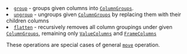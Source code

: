 <?xml version='1.0' encoding='UTF-8'?><topic xsi:noNamespaceSchemaLocation="https://resources.jetbrains.com/stardust/topic.v2.xsd" meta-keywords="" xmlns:xsi="http://www.w3.org/2001/XMLSchema-instance" id="groupUngroupFlatten" title="Group/ungroup/flatten columns" _md-based="true"> <list _o="48" _o-sc="2,0" _o-l="2" _o-e="5,0" _o-tl="-1" _o-s="2,0" _o-cl="0" id="108e3dd9">
<li _o="48" _o-sc="2,2" _o-l="2" _o-e="3,0" _o-tl="-1" _o-s="2,0" _o-cl="0" id="9b1e6613"><a _o="50" _o-sc="2,3" LinkStatus="UNKNOWN" _o-l="2" _o-e="2,21" _o-tl="-1" _o-s="2,2" href="group.md" _o-cl="2" id="9d1ba1bd"><code _o="51" _o-sc="2,4" _o-l="2" _o-e="2,10" _o-tl="-1" _o-s="2,3" _o-cl="3" id="33ae125">group</code></a> - groups given columns into <a _o="98" _o-sc="2,51" LinkStatus="UNKNOWN" _o-l="2" _o-e="2,93" _o-tl="-1" _o-s="2,50" href="DataColumn.md#columngroup" _o-cl="50" id="83713a09"><code _o="99" _o-sc="2,52" _o-l="2" _o-e="2,65" _o-tl="-1" _o-s="2,51" _o-cl="51" id="5b4eb10a">ColumnGroups</code></a>.</li>
<li _o="143" _o-sc="3,2" _o-l="3" _o-e="4,0" _o-tl="-1" _o-s="3,0" _o-cl="0" id="7c420313"><a _o="145" _o-sc="3,3" LinkStatus="UNKNOWN" _o-l="3" _o-e="3,25" _o-tl="-1" _o-s="3,2" href="ungroup.md" _o-cl="2" id="8f09f7b"><code _o="146" _o-sc="3,4" _o-l="3" _o-e="3,12" _o-tl="-1" _o-s="3,3" _o-cl="3" id="3ff728a6">ungroup</code></a> - ungroups given <a _o="186" _o-sc="3,44" LinkStatus="UNKNOWN" _o-l="3" _o-e="3,86" _o-tl="-1" _o-s="3,43" href="DataColumn.md#columngroup" _o-cl="43" id="be4c49c5"><code _o="187" _o-sc="3,45" _o-l="3" _o-e="3,58" _o-tl="-1" _o-s="3,44" _o-cl="44" id="8f1869b">ColumnGroups</code></a> by replacing them with their children columns</li>
<li _o="276" _o-sc="4,2" _o-l="4" _o-e="5,0" _o-tl="-1" _o-s="4,0" _o-cl="0" id="3deb6abd"><a _o="278" _o-sc="4,3" LinkStatus="UNKNOWN" _o-l="4" _o-e="4,25" _o-tl="-1" _o-s="4,2" href="flatten.md" _o-cl="2" id="8ba32daf"><code _o="279" _o-sc="4,4" _o-l="4" _o-e="4,12" _o-tl="-1" _o-s="4,3" _o-cl="3" id="7e74a44f">flatten</code></a> - recursively removes all column groupings under given <a _o="357" _o-sc="4,82" LinkStatus="UNKNOWN" _o-l="4" _o-e="4,124" _o-tl="-1" _o-s="4,81" href="DataColumn.md#columngroup" _o-cl="81" id="25934c33"><code _o="358" _o-sc="4,83" _o-l="4" _o-e="4,96" _o-tl="-1" _o-s="4,82" _o-cl="82" id="fff7c270">ColumnGroups</code></a>, remaining only <a _o="417" _o-sc="4,142" LinkStatus="UNKNOWN" _o-l="4" _o-e="4,184" _o-tl="-1" _o-s="4,141" href="DataColumn.md#valuecolumn" _o-cl="141" id="bfcb84c1"><code _o="418" _o-sc="4,143" _o-l="4" _o-e="4,156" _o-tl="-1" _o-s="4,142" _o-cl="142" id="84deba84">ValueColumns</code></a> and <a _o="465" _o-sc="4,190" LinkStatus="UNKNOWN" _o-l="4" _o-e="4,232" _o-tl="-1" _o-s="4,189" href="DataColumn.md#framecolumn" _o-cl="189" id="5a2f6d51"><code _o="466" _o-sc="4,191" _o-l="4" _o-e="4,204" _o-tl="-1" _o-s="4,190" _o-cl="190" id="65ac356d">FrameColumns</code></a></li>
</list>
<p _o="510" _o-sc="6,0" _o-l="6" _o-e="7,0" _o-tl="-1" _o-s="6,0" _o-cl="0" id="4fcc9529">These operations are special cases of general <a _o="556" _o-sc="6,47" LinkStatus="UNKNOWN" _o-l="6" _o-e="6,63" _o-tl="-1" _o-s="6,46" href="move.md" _o-cl="46" id="ffd2bb6c"><code _o="557" _o-sc="6,48" _o-l="6" _o-e="6,53" _o-tl="-1" _o-s="6,47" _o-cl="47" id="b2530fe4">move</code></a> operation.</p>
</topic>